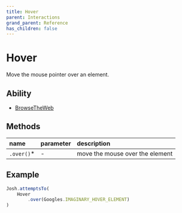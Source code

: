 ```yaml
---
title: Hover
parent: Interactions
grand_parent: Reference
has_children: false
---
```


# Hover
Move the mouse pointer over an element.
 

## Ability

- [BrowseTheWeb](../../abilities/BROWSE_THE_WEB.md)

## Methods

| name       | parameter | description                     |
| :---       | :---      | :---                            |
| `.over()`* | -         | move the mouse over the element |

## Example

 ```typescript
 Josh.attemptsTo(
     Hover
         .over(Googles.IMAGINARY_HOVER_ELEMENT)
 )
```